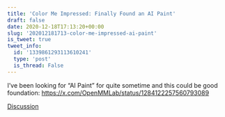```yaml
---
title: 'Color Me Impressed: Finally Found an AI Paint'
draft: false
date: 2020-12-18T17:13:20+00:00
slug: '202012181713-color-me-impressed-ai-paint'
is_tweet: true
tweet_info:
  id: '1339861293113610241'
  type: 'post'
  is_thread: False
---
```




I’ve been looking for “AI Paint” for quite sometime and this could be good foundation: <https://x.com/OpenMMLab/status/1284122257560793089>

[Discussion](https://x.com/sytelus/status/1339861293113610241)
